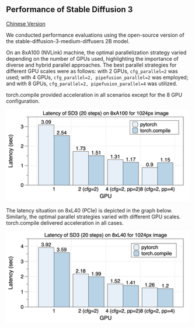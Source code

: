## Performance of Stable Diffusion 3
[Chinese Version](./sd3_zh.md)

We conducted performance evaluations using the open-source version of the stable-diffusion-3-medium-diffusers 2B model.

On an 8xA100 (NVLink) machine, the optimal parallelization strategy varied depending on the number of GPUs used, highlighting the importance of diverse and hybrid parallel approaches. The best parallel strategies for different GPU scales were as follows: with 2 GPUs, `cfg_parallel=2` was used; with 4 GPUs, `cfg_parallel=2, pipefusion_parallel=2` was employed; and with 8 GPUs, `cfg_parallel=2, pipefusion_parallel=4` was utilized.

torch.compile provided acceleration in all scenarios except for the 8 GPU configuration.

<div align="center">
    <img src="../../assets/performance/sd3/A100-SD3.png" 
    alt="latency-sd3_a100">
</div>

The latency situation on 8xL40 (PCIe) is depicted in the graph below. Similarly, the optimal parallel strategies varied with different GPU scales. torch.compile delivered acceleration in all cases.

<div align="center">
    <img src="../../assets/performance/sd3/L40-SD3.png" 
    alt="latency-hunyuandit_l40">
</div>